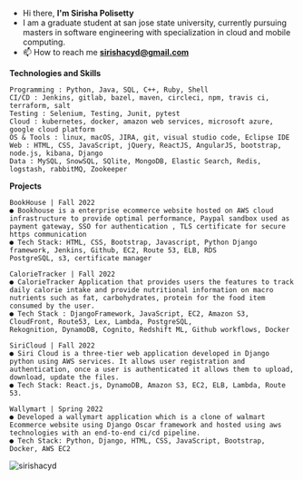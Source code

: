 - Hi there, **I'm Sirisha Polisetty**
- I am a graduate student at san jose state university, currently pursuing masters in software engineering with specialization in cloud and mobile computing.
- 📫 How to reach me **sirishacyd@gmail.com**

**Technologies and Skills**

```
Programming : Python, Java, SQL, C++, Ruby, Shell
CI/CD : Jenkins, gitlab, bazel, maven, circleci, npm, travis ci, terraform, salt
Testing : Selenium, Testing, Junit, pytest
Cloud : kubernetes, docker, amazon web services, microsoft azure, google cloud platform
OS & Tools : linux, macOS, JIRA, git, visual studio code, Eclipse IDE
Web : HTML, CSS, JavaScript, jQuery, ReactJS, AngularJS, bootstrap, node.js, kibana, Django
Data : MySQL, SnowSQL, SQlite, MongoDB, Elastic Search, Redis, logstash, rabbitMQ, Zookeeper
```

**Projects**
```
BookHouse | Fall 2022
● Bookhouse is a enterprise ecommerce website hosted on AWS cloud infrastructure to provide optimal performance, Paypal sandbox used as payment gateway, SSO for authentication , TLS certificate for secure https communication
● Tech Stack: HTML, CSS, Bootstrap, Javascript, Python Django framework, Jenkins, Github, EC2, Route 53, ELB, RDS
PostgreSQL, s3, certificate manager
```
```
CalorieTracker | Fall 2022
● CalorieTracker Application that provides users the features to track daily calorie intake and provide nutritional information on macro nutrients such as fat, carbohydrates, protein for the food item consumed by the user.
● Tech Stack : DjangoFramework, JavaScript, EC2, Amazon S3, CloudFront, Route53, Lex, Lambda, PostgreSQL,
Rekognition, DynamoDB, Cognito, Redshift ML, Github workflows, Docker
```
```
SiriCloud | Fall 2022
● Siri Cloud is a three-tier web application developed in Django python using AWS services. It allows user registration and authentication, once a user is authenticated it allows them to upload, download, update the files.
● Tech Stack: React.js, DynamoDB, Amazon S3, EC2, ELB, Lambda, Route 53. 
```
```
Wallymart | Spring 2022
● Developed a wallymart application which is a clone of walmart Ecommerce website using Django Oscar framework and hosted using aws technologies with an end-to-end ci/cd pipeline.
● Tech Stack: Python, Django, HTML, CSS, JavaScript, Bootstrap, Docker, AWS EC2
```

<p><img align="center" src="https://github-readme-stats.vercel.app/api/top-langs?username=sirishacyd&show_icons=true&locale=en&layout=compact" alt="sirishacyd" </p>
